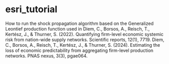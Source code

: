 # esri_tutorial
How to run the shock propagation algorithm based on the Generalized Leontief
production function used in
Diem, C., Borsos, A., Reisch, T., Kertész, J., & Thurner, S. (2022). Quantifying firm-level economic systemic risk from nation-wide supply networks. Scientific reports, 12(1), 7719.
Diem, C., Borsos, A., Reisch, T., Kertész, J., & Thurner, S. (2024). Estimating the loss of economic predictability from aggregating firm-level production networks. PNAS nexus, 3(3), pgae064.

